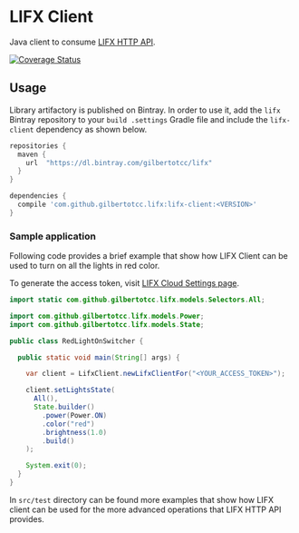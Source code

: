 # LIFX Client

Java client to consume [LIFX HTTP API](https://api.developer.lifx.com/).

[![Coverage Status](https://coveralls.io/repos/github/gilbertotcc/lifx-client/badge.svg?branch=develop)](https://coveralls.io/github/gilbertotcc/lifx-client?branch=develop)

## Usage

Library artifactory is published on Bintray. In order to use it, add the `lifx` Bintray repository to your `build
.settings` Gradle file and include the `lifx-client` dependency as shown below.

```groovy
repositories {
  maven {
    url  "https://dl.bintray.com/gilbertotcc/lifx" 
  }
}

dependencies {
  compile 'com.github.gilbertotcc.lifx:lifx-client:<VERSION>'
}
```

### Sample application

Following code provides a brief example that show how LIFX Client can be used to turn on all the lights in red color.

To generate the access token, visit [LIFX Cloud Settings page](https://cloud.lifx.com/settings).

```java
import static com.github.gilbertotcc.lifx.models.Selectors.All;

import com.github.gilbertotcc.lifx.models.Power;
import com.github.gilbertotcc.lifx.models.State;

public class RedLightOnSwitcher {

  public static void main(String[] args) {

    var client = LifxClient.newLifxClientFor("<YOUR_ACCESS_TOKEN>");

    client.setLightsState(
      All(),
      State.builder()
        .power(Power.ON)
        .color("red")
        .brightness(1.0)
        .build()
    );

    System.exit(0);
  }
}
```

In `src/test` directory can be found more examples that show how LIFX client can be used for the more advanced 
operations that LIFX HTTP API provides.
